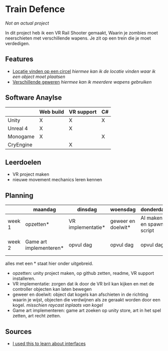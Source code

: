 # Train Defence
*Not an actual project*

In dit project heb ik een VR Rail Shooter gemaakt, Waarin je zombies moet neerschieten met verschillende wapens.
Je zit op een trein die je moet verdedigen.

## Features

- [Locatie vinden op een circel](https://github.com/neocccro/spaceevader/blob/master/Assets/Scripts/Arc.cs)
*hiermee kan ik de locatie vinden waar ik een object moet plaatsen*
- [Verschillende geweren](https://answers.unity.com/questions/775576/c-equip-weapon-from-inventory.html)
*hiermee kan ik meerdere wapens gebruiken*

## Software Anaylse 

| | Web build | VR support | C# |
| --- | --- | --- | --- |
| Unity | X | X | X |
| Unreal 4 | X | X |  |
| Monogame | X |  | X |
| CryEngine |  | X |  |


## Leerdoelen 

- VR project maken
- nieuwe movement mechanics leren kennen

## Planning 

| | maandag | dinsdag | woensdag | donderdag | vrijdag |
| --- | --- | --- | --- | --- | --- |
|week 1 | opzetten* | VR implementatie* | geweer en doelwit* | AI maken en spawn script | level bouwen |
|week 2 | Game art implementeren* | opvul dag | opvul dag | opvul dag | controleren en inleveren |

alles met een * staat hier onder uitgebreid.

- opzetten: unity project maken, op github zetten, readme, VR support installeren.
- VR implementatie: zorgen dat ik door de VR bril kan kijken en met de controller objecten kan laten bewegen
- geweer en doelwit: object dat kogels kan afschieten in de richting waarin je wijst, objecten die verdwijnen als ze geraakt worden door een kogel. *misschien raycast inplaats van kogel*
- Game art implementeren: game art zoeken op unity store, art in het spel zetten, art recht zetten.

## Sources

- [I used this to learn about interfaces](https://en.wikipedia.org/wiki/Composition_over_inheritance)
